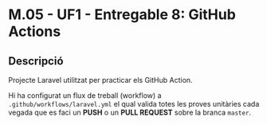 # M.05 - UF1 - Entregable 8: GitHub Actions

## Descripció
Projecte Laravel utilitzat per practicar els GitHub Action.

Hi ha configurat un flux de treball (workflow) a `.github/workflows/laravel.yml` el qual valida totes les proves unitàries cada vegada que es faci un **PUSH** o un **PULL REQUEST** sobre la branca `master`.